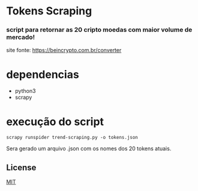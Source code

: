 # Tokens Scraping
### script para retornar as 20 cripto moedas com maior volume de mercado!

site fonte: https://beincrypto.com.br/converter

# dependencias
 - python3
 - scrapy
# execução do script
```
scrapy runspider trend-scraping.py -o tokens.json
```
Sera gerado um arquivo .json com os nomes dos 20 tokens atuais.

## License
[MIT](https://choosealicense.com/licenses/mit/)
